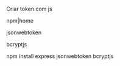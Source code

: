 
Criar token com js




npm|home

jsonwebtoken

bcryptjs

npm install express jsonwebtoken bcryptjs

